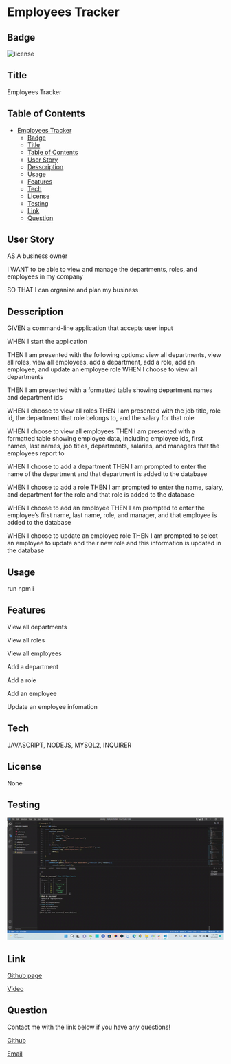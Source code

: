 
# Employees Tracker
## Badge
![license](https://img.shields.io/badge/None-MKN-brightgreen)
## Title
Employees Tracker
## Table of Contents
- [Employees Tracker](#employees-tracker)
  - [Badge](#badge)
  - [Title](#title)
  - [Table of Contents](#table-of-contents)
  - [User Story](#user-story)
  - [Desscription](#desscription)
  - [Usage](#usage)
  - [Features](#features)
  - [Tech](#tech)
  - [License](#license)
  - [Testing](#testing)
  - [Link](#link)
  - [Question](#question)
## User Story
AS A business owner

I WANT to be able to view and manage the departments, roles, and employees in my company

SO THAT I can organize and plan my business

## Desscription
GIVEN a command-line application that accepts user input

WHEN I start the application

THEN I am presented with the following options: view all departments, view all roles, view all employees, add a department, add a role, add an employee, and update an employee role
WHEN I choose to view all departments

THEN I am presented with a formatted table showing department names and department ids

WHEN I choose to view all roles
THEN I am presented with the job title, role id, the department that role belongs to, and the salary for that role

WHEN I choose to view all employees
THEN I am presented with a formatted table showing employee data, including employee ids, first names, last names, job titles, departments, salaries, and managers that the employees report to

WHEN I choose to add a department
THEN I am prompted to enter the name of the department and that department is added to the database

WHEN I choose to add a role
THEN I am prompted to enter the name, salary, and department for the role and that role is added to the database

WHEN I choose to add an employee
THEN I am prompted to enter the employee’s first name, last name, role, and manager, and that employee is added to the database

WHEN I choose to update an employee role
THEN I am prompted to select an employee to update and their new role and this information is updated in the database 

## Usage
run npm i

## Features
View all departments

View all roles

View all employees

Add a department

Add a role

Add an employee

Update an employee infomation

## Tech

JAVASCRIPT, NODEJS, MYSQL2, INQUIRER

## License
None

## Testing
<img src="./pictures/employeetracker.gif">

## Link
[Github page](https://github.com/minhkhoinguy/Employee-Tracker)

[Video](https://drive.google.com/drive/folders/1jXecyJkc4E14CgDeqD3wUU_yCffS7s_c?usp=sharing)
## Question
Contact me with the link below if you have any questions!

[Github](https://github.com/minhkhoinguy)

[Email](mailto:minhkhoinguy@gmail.com)

